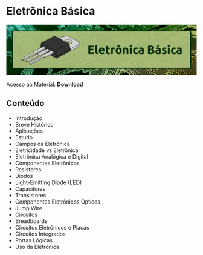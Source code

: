 # Eletrônica Básica

![img](https://raw.githubusercontent.com/the-akira/CC33Z/master/Imagens/Electronics.png)

Acesso ao Material: **[Download](https://github.com/the-akira/CC33Z/raw/master/Cursos/Eletr%C3%B4nica%20B%C3%A1sica/Electronics.pdf)**

## Conteúdo

- Introdução
- Breve Histórico
- Aplicações
- Estudo
- Campos da Eletrônica
- Eletricidade vs Eletrônica
- Eletrônica Analógica e Digital
- Componentes Eletrônicos
- Resistores
- Diodos
- Light-Emitting Diode (LED)
- Capacitores
- Transistores
- Componentes Eletrônicos Ópticos
- Jump Wire
- Circuitos
- Breadboards
- Circuitos Eletrônicos e Placas
- Circuitos Integrados
- Portas Lógicas
- Uso da Eletrônica
